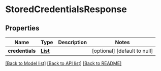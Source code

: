 # StoredCredentialsResponse
## Properties

Name | Type | Description | Notes
------------ | ------------- | ------------- | -------------
**credentials** | [**List**](VerifiableCredential.md) |  | [optional] [default to null]

[[Back to Model list]](../README.md#documentation-for-models) [[Back to API list]](../README.md#documentation-for-api-endpoints) [[Back to README]](../README.md)

